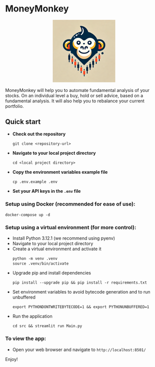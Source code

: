 # MoneyMonkey


<p align="center">
  <img width="200" height="200" src="https://github.com/efhsg/moneymonkey/blob/main/src/img/logo_3.png">
</p>

MoneyMonkey will help you to automate fundamental analysis of your stocks.
            On an individual level a buy, hold or sell advice, based on a fundamental analysis.
            It will also help you to rebalance your current portfolio.

## Quick start

- **Check out the repository**
  ```
  git clone <repository-url>
  ```
- **Navigate to your local project directory**
  ```
  cd <local project directory>
  ```  
- **Copy the environment variables example file**
  ```
  cp .env.example .env
  ```
- **Set your API keys in the `.env` file**


### Setup using Docker (recommended for ease of use):
  ```
  docker-compose up -d
  ```

### Setup using a virtual environment (for more control):
- Install Python 3.12.1 (we recommend using pyenv)
- Navigate to your local project directory
- Create a virtual environment and activate it
  ```
  python -m venv .venv
  source .venv/bin/activate
  ```
- Upgrade pip and install dependencies
  ```
  pip install --upgrade pip && pip install -r requirements.txt
  ```
- Set environment variables to avoid bytecode generation and to run unbuffered
  ```
  export PYTHONDONTWRITEBYTECODE=1 && export PYTHONUNBUFFERED=1
  ```
- Run the application
  ```
  cd src && streamlit run Main.py
  ```

### To view the app:
- Open your web browser and navigate to `http://localhost:8501/`

Enjoy!
